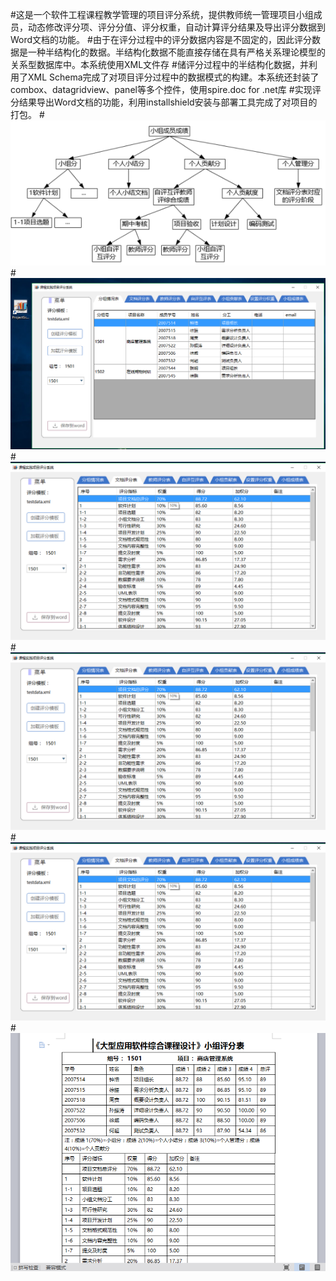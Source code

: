 #这是一个软件工程课程教学管理的项目评分系统，提供教师统一管理项目小组成员，动态修改评分项、评分分值、评分权重，自动计算评分结果及导出评分数据到Word文档的功能。
#由于在评分过程中的评分数据内容是不固定的，因此评分数据是一种半结构化的数据。半结构化数据不能直接存储在具有严格关系理论模型的关系型数据库中。本系统使用XML文件存
#储评分过程中的半结构化数据，并利用了XML Schema完成了对项目评分过程中的数据模式的构建。本系统还封装了combox、datagridview、panel等多个控件，使用spire.doc for .net库
#实现评分结果导出Word文档的功能，利用installshield安装与部署工具完成了对项目的打包。
#![系统需求](http://github.com/ChenYingqin/ProjectScore/raw/master/images/1.png)
#![1](http://github.com/ChenYingqin/ProjectScore/raw/master/images/2.png)
#![2](http://github.com/ChenYingqin/ProjectScore/raw/master/images/3.png)
#![3](http://github.com/ChenYingqin/ProjectScore/raw/master/images/4.png)
#![4](http://github.com/ChenYingqin/ProjectScore/raw/master/images/5.png)
#![5](http://github.com/ChenYingqin/ProjectScore/raw/master/images/6.png)


